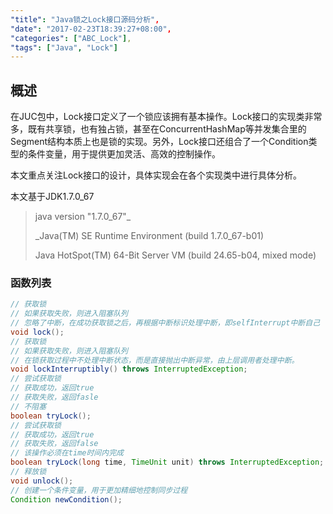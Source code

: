 ```yaml
---
"title": "Java锁之Lock接口源码分析",
"date": "2017-02-23T18:39:27+08:00",
"categories": ["ABC_Lock"],
"tags": ["Java", "Lock"]
---
```


## 概述

在JUC包中，Lock接口定义了一个锁应该拥有基本操作。Lock接口的实现类非常多，既有共享锁，也有独占锁，甚至在ConcurrentHashMap等并发集合里的Segment结构本质上也是锁的实现。另外，Lock接口还组合了一个Condition类型的条件变量，用于提供更加灵活、高效的控制操作。



本文重点关注Lock接口的设计，具体实现会在各个实现类中进行具体分析。



本文基于JDK1.7.0_67

> java version "1.7.0_67"_
>
> _Java(TM) SE Runtime Environment (build 1.7.0_67-b01)
>
> Java HotSpot(TM) 64-Bit Server VM (build 24.65-b04, mixed mode)



### 函数列表

```java
// 获取锁
// 如果获取失败，则进入阻塞队列
// 忽略了中断，在成功获取锁之后，再根据中断标识处理中断，即selfInterrupt中断自己
void lock();
// 获取锁
// 如果获取失败，则进入阻塞队列
// 在锁获取过程中不处理中断状态，而是直接抛出中断异常，由上层调用者处理中断。
void lockInterruptibly() throws InterruptedException;
// 尝试获取锁
// 获取成功，返回true
// 获取失败，返回fasle
// 不阻塞
boolean tryLock();
// 尝试获取锁
// 获取成功，返回true
// 获取失败，返回false
// 该操作必须在time时间内完成
boolean tryLock(long time, TimeUnit unit) throws InterruptedException;
// 释放锁
void unlock();
// 创建一个条件变量，用于更加精细地控制同步过程
Condition newCondition();
```
